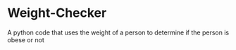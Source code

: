 # Weight-Checker
A python code that uses the weight of a person to determine if the person is obese or not
